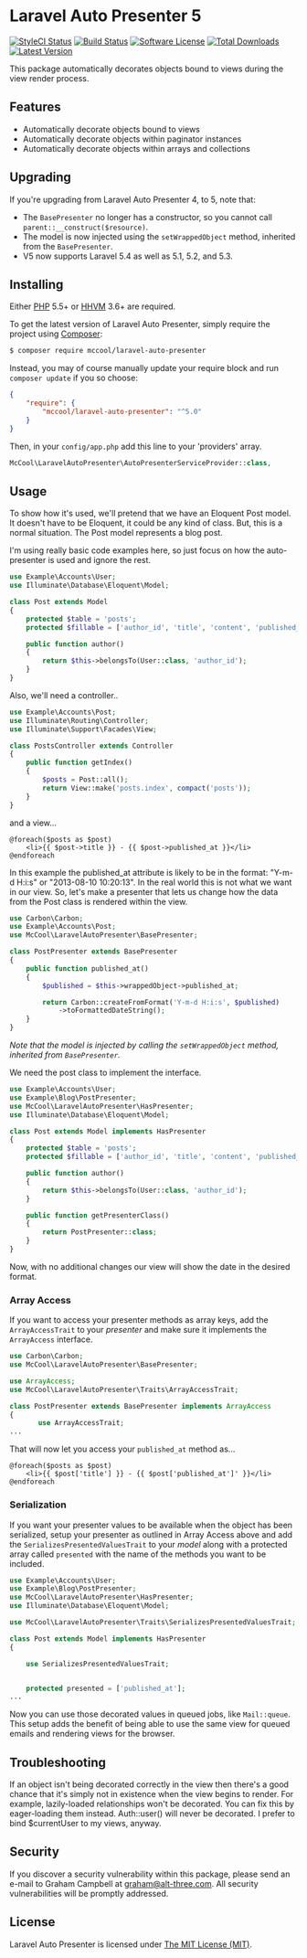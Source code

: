 Laravel Auto Presenter 5
========================

[![StyleCI Status](https://styleci.io/repos/12034701/shield)](https://styleci.io/repos/12034701)
[![Build Status](https://img.shields.io/travis/laravel-auto-presenter/laravel-auto-presenter/master.svg?style=flat-square)](https://travis-ci.org/laravel-auto-presenter/laravel-auto-presenter)
[![Software License](https://img.shields.io/badge/license-MIT-brightgreen.svg?style=flat-square)](LICENSE)
[![Total Downloads](https://img.shields.io/packagist/dt/mccool/laravel-auto-presenter.svg?style=flat-square)](https://packagist.org/packages/mccool/laravel-auto-presenter)
[![Latest Version](https://img.shields.io/github/release/laravel-auto-presenter/laravel-auto-presenter.svg?style=flat-square)](https://github.com/laravel-auto-presenter/laravel-auto-presenter/releases)

This package automatically decorates objects bound to views during the view render process.


## Features

- Automatically decorate objects bound to views
- Automatically decorate objects within paginator instances
- Automatically decorate objects within arrays and collections


## Upgrading

If you're upgrading from Laravel Auto Presenter 4, to 5, note that:

* The `BasePresenter` no longer has a constructor, so you cannot call `parent::__construct($resource)`.
* The model is now injected using the `setWrappedObject` method, inherited from the `BasePresenter`.
* V5 now supports Laravel 5.4 as well as 5.1, 5.2, and 5.3.


## Installing

Either [PHP](https://php.net) 5.5+ or [HHVM](http://hhvm.com) 3.6+ are required.

To get the latest version of Laravel Auto Presenter, simply require the project using [Composer](https://getcomposer.org):

```bash
$ composer require mccool/laravel-auto-presenter
```

Instead, you may of course manually update your require block and run `composer update` if you so choose:

```json
{
    "require": {
        "mccool/laravel-auto-presenter": "^5.0"
    }
}
```

Then, in your `config/app.php` add this line to your 'providers' array.

```php
McCool\LaravelAutoPresenter\AutoPresenterServiceProvider::class,
```


## Usage

To show how it's used, we'll pretend that we have an Eloquent Post model. It doesn't have to be Eloquent, it could be any kind of class. But, this is a normal situation. The Post model represents a blog post.

I'm using really basic code examples here, so just focus on how the auto-presenter is used and ignore the rest.

```php
use Example\Accounts\User;
use Illuminate\Database\Eloquent\Model;

class Post extends Model
{
    protected $table = 'posts';
    protected $fillable = ['author_id', 'title', 'content', 'published_at'];

    public function author()
    {
        return $this->belongsTo(User::class, 'author_id');
    }
}
```

Also, we'll need a controller..

```php
use Example\Accounts\Post;
use Illuminate\Routing\Controller;
use Illuminate\Support\Facades\View;

class PostsController extends Controller
{
    public function getIndex()
    {
        $posts = Post::all();
        return View::make('posts.index', compact('posts'));
    }
}
```

and a view...

```twig
@foreach($posts as $post)
    <li>{{ $post->title }} - {{ $post->published_at }}</li>
@endforeach
```

In this example the published_at attribute is likely to be in the format: "Y-m-d H:i:s" or "2013-08-10 10:20:13". In the real world this is not what we want in our view. So, let's make a presenter that lets us change how the data from the Post class is rendered within the view.

```php
use Carbon\Carbon;
use Example\Accounts\Post;
use McCool\LaravelAutoPresenter\BasePresenter;

class PostPresenter extends BasePresenter
{
    public function published_at()
    {
        $published = $this->wrappedObject->published_at;

        return Carbon::createFromFormat('Y-m-d H:i:s', $published)
            ->toFormattedDateString();
    }
}
```

*Note that the model is injected by calling the `setWrappedObject` method, inherited from `BasePresenter`.*

We need the post class to implement the interface.

```php
use Example\Accounts\User;
use Example\Blog\PostPresenter;
use McCool\LaravelAutoPresenter\HasPresenter;
use Illuminate\Database\Eloquent\Model;

class Post extends Model implements HasPresenter
{
    protected $table = 'posts';
    protected $fillable = ['author_id', 'title', 'content', 'published_at'];

    public function author()
    {
        return $this->belongsTo(User::class, 'author_id');
    }

    public function getPresenterClass()
    {
        return PostPresenter::class;
    }
}
```

Now, with no additional changes our view will show the date in the desired format.

### Array Access

If you want to access your presenter methods as array keys, add the `ArrayAccessTrait` to your *presenter* and make sure it implements the `ArrayAccess` interface.

```php
use Carbon\Carbon;
use McCool\LaravelAutoPresenter\BasePresenter;

use ArrayAccess;
use McCool\LaravelAutoPresenter\Traits\ArrayAccessTrait;

class PostPresenter extends BasePresenter implements ArrayAccess
{
       use ArrayAccessTrait;
...
```

That will now let you access your `published_at` method as...

```twig
@foreach($posts as $post)
    <li>{{ $post['title'] }} - {{ $post['published_at']' }}</li>
@endforeach
```

### Serialization

If you want your presenter values to be available when the object has been serialized, setup your presenter as outlined in Array Access above and add the `SerializesPresentedValuesTrait` to your *model* along with a protected array called `presented` with the name of the methods you want to be included.

```php
use Example\Accounts\User;
use Example\Blog\PostPresenter;
use McCool\LaravelAutoPresenter\HasPresenter;
use Illuminate\Database\Eloquent\Model;

use McCool\LaravelAutoPresenter\Traits\SerializesPresentedValuesTrait;

class Post extends Model implements HasPresenter
{

    use SerializesPresentedValuesTrait;


    protected presented = ['published_at'];
...
```

Now you can use those decorated values in queued jobs, like `Mail::queue`. This setup adds the benefit of being able to use the same view for queued emails and rendering views for the browser.


## Troubleshooting

If an object isn't being decorated correctly in the view then there's a good chance that it's simply not in existence when the view begins to render. For example, lazily-loaded relationships won't be decorated. You can fix this by eager-loading them instead. Auth::user() will never be decorated. I prefer to bind $currentUser to my views, anyway.


## Security

If you discover a security vulnerability within this package, please send an e-mail to Graham Campbell at graham@alt-three.com. All security vulnerabilities will be promptly addressed.


## License

Laravel Auto Presenter is licensed under [The MIT License (MIT)](LICENSE).

